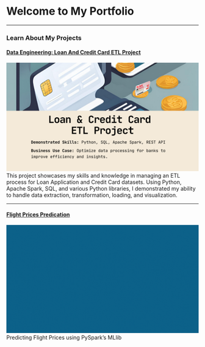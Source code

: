 # Welcome to My Portfolio

---
### Learn About My Projects
#### [Data Engineering: Loan And Credit Card ETL Project](https://www.linkedin.com/pulse/loan-credit-card-etl-project-larry-chen-liqne/)
[<img src="images/Loan And Credit Card ETL Project.png?raw=true"/>](https://www.linkedin.com/pulse/loan-credit-card-etl-project-larry-chen-liqne/)
This project showcases my skills and knowledge in managing an ETL process for Loan Application and Credit Card datasets. Using Python, Apache Spark, SQL, and various Python libraries, I demonstrated my ability to handle data extraction, transformation, loading, and visualization.

---
#### [Flight Prices Predication](/FlightPricesPred.md)
<img src="images/fligh-price-pred/flight-price-pred.gif?raw=true"/>
Predicting Flight Prices using PySpark’s MLlib
<!-- 
---
#### [SQL Project on Video Games Analysis](/video-games.md)
<img src="images/video-game/video-games-golden-era.gif?raw=true"/>
When Was the Golden Era of Video Games?

---
#### [Web Scraping Amazon Kindle Prices](/WebScraping.md)
<img src="images/video-game/video-games-golden-era.gif?raw=true"/>
Track the things you like when their price drop
 -->





